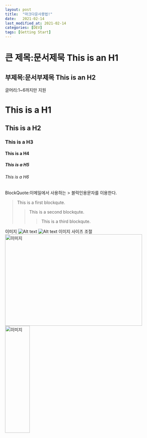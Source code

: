 ```yaml
---
layout: post
title:  "마크다운사용법!"
date:   2021-02-14
last_modified_at: 2021-02-14
categories: [DEV]
tags: [Getting Start]
---
```

큰 제목:문서제묵
This is an H1 
=============
부제목:문서부제목
This is an H2
-------------
글머리:1~6까지만 지원
# This is a H1
## This is a H2
### This is a H3
#### This is a H4
##### This is a H5
###### This is a H6
BlockQuote:이메일에서 사용하는 > 블럭인용문자를 이용한다.
> This is a first blockqute.
>	> This is a second blockqute.
>	>	> This is a third blockqute.  







이미지
![Alt text](https://upload.wikimedia.org/wikipedia/commons/thumb/4/4e/LhotseMountain.jos.500pix.jpg/450px-LhotseMountain.jos.500pix.jpg)
![Alt text](/path/to/img.jpg "Optional title")
이미지 사이즈 조절
<img src="/이미지주소" width="450px" height="300px" title="px(픽셀) 크기 설정" alt="이미지"></img><br/>
<img src="/이미지주소" width="40%" height="30%" title="px(픽셀) 크기 설정" alt="이미지"></img>

